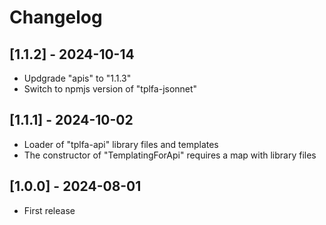 # Changelog

## [1.1.2] - 2024-10-14

- Updgrade "apis" to "1.1.3"
- Switch to npmjs version of "tplfa-jsonnet"


## [1.1.1] - 2024-10-02

- Loader of "tplfa-api" library files and templates
- The constructor of "TemplatingForApi" requires a map with library files


## [1.0.0] - 2024-08-01

- First release
